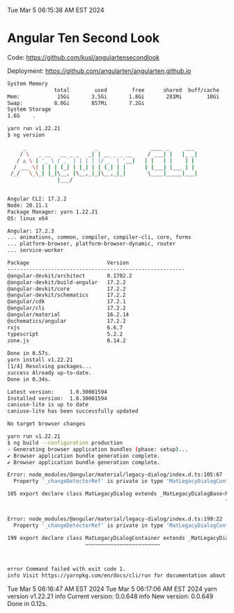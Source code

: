 Tue Mar  5 06:15:38 AM EST 2024

# Angular Ten Second Look

Code: https://github.com/kusl/angulartensecondlook

Deployment: https://github.com/angularten/angularten.github.io

```bash
System Memory
               total        used        free      shared  buff/cache   available
Mem:            15Gi       3.5Gi       1.8Gi       281Mi        10Gi        11Gi
Swap:          8.0Gi       857Mi       7.2Gi
System Storage
1.6G	.
```
```bash
yarn run v1.22.21
$ ng version

     _                      _                 ____ _     ___
    / \   _ __   __ _ _   _| | __ _ _ __     / ___| |   |_ _|
   / △ \ | '_ \ / _` | | | | |/ _` | '__|   | |   | |    | |
  / ___ \| | | | (_| | |_| | | (_| | |      | |___| |___ | |
 /_/   \_\_| |_|\__, |\__,_|_|\__,_|_|       \____|_____|___|
                |___/
    

Angular CLI: 17.2.2
Node: 20.11.1
Package Manager: yarn 1.22.21
OS: linux x64

Angular: 17.2.3
... animations, common, compiler, compiler-cli, core, forms
... platform-browser, platform-browser-dynamic, router
... service-worker

Package                         Version
---------------------------------------------------------
@angular-devkit/architect       0.1702.2
@angular-devkit/build-angular   17.2.2
@angular-devkit/core            17.2.2
@angular-devkit/schematics      17.2.2
@angular/cdk                    17.2.1
@angular/cli                    17.2.2
@angular/material               16.2.14
@schematics/angular             17.2.2
rxjs                            6.6.7
typescript                      5.2.2
zone.js                         0.14.2
    
Done in 0.57s.
yarn install v1.22.21
[1/4] Resolving packages...
success Already up-to-date.
Done in 0.34s.
```
```bash
Latest version:     1.0.30001594
Installed version:  1.0.30001594
caniuse-lite is up to date
caniuse-lite has been successfully updated

No target browser changes
```
```bash
yarn run v1.22.21
$ ng build --configuration production
- Generating browser application bundles (phase: setup)...
✔ Browser application bundle generation complete.
✔ Browser application bundle generation complete.

Error: node_modules/@angular/material/legacy-dialog/index.d.ts:105:67 - error TS2344: Type 'MatLegacyDialogContainer' does not satisfy the constraint '_MatDialogContainerBase'.
  Property '_changeDetectorRef' is private in type 'MatLegacyDialogContainer' but not in type '_MatDialogContainerBase'.

105 export declare class MatLegacyDialog extends _MatLegacyDialogBase<MatLegacyDialogContainer> {
                                                                      ~~~~~~~~~~~~~~~~~~~~~~~~


Error: node_modules/@angular/material/legacy-dialog/index.d.ts:199:22 - error TS2415: Class 'MatLegacyDialogContainer' incorrectly extends base class '_MatDialogContainerBase'.
  Property '_changeDetectorRef' is private in type 'MatLegacyDialogContainer' but not in type '_MatDialogContainerBase'.

199 export declare class MatLegacyDialogContainer extends _MatLegacyDialogContainerBase {
                         ~~~~~~~~~~~~~~~~~~~~~~~~



error Command failed with exit code 1.
info Visit https://yarnpkg.com/en/docs/cli/run for documentation about this command.
```
Tue Mar  5 06:16:47 AM EST 2024
Tue Mar  5 06:17:06 AM EST 2024
yarn version v1.22.21
info Current version: 0.0.648
info New version: 0.0.649
Done in 0.12s.
